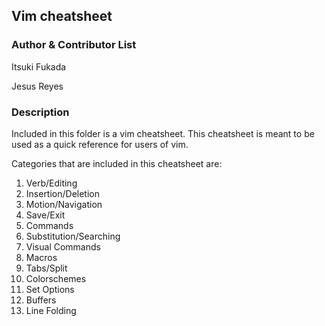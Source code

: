 ## Vim cheatsheet

### Author & Contributor List

Itsuki Fukada

Jesus Reyes

### Description

Included in this folder is a vim cheatsheet. This cheatsheet is meant to be used as a quick reference for users of vim.

Categories that are included in this cheatsheet are:

1. Verb/Editing
2. Insertion/Deletion
3. Motion/Navigation
4. Save/Exit
5. Commands
6. Substitution/Searching
7. Visual Commands
8. Macros
9. Tabs/Split
10. Colorschemes
11. Set Options
12. Buffers
13. Line Folding
